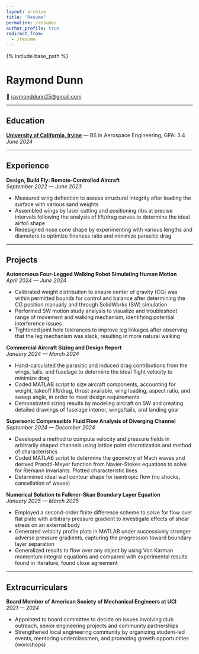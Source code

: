 ```yaml
---
layout: archive
title: "Resume"
permalink: /resume/
author_profile: true
redirect_from:
  - /resume
---
```


{% include base_path %}

# Raymond Dunn

📧 [raymonddunn25@gmail.com](mailto:raymonddunn25@gmail.com)

---

## Education

**[University of California, Irvine](https://engineering.uci.edu/dept/mae)** — BS in Aerospace Engineering, GPA: 3.4  
*June 2024*

---

## Experience

**Design, Build Fly: Remote-Controlled Aircraft**  
*September 2022 — June 2023*
- Measured wing deflection to assess structural integrity after loading the surface with various sand weights  
- Assembled wings by laser cutting and positioning ribs at precise intervals following the analysis of lift/drag curves to determine the ideal airfoil shape  
- Redesigned nose cone shape by experimenting with various lengths and diameters to optimize fineness ratio and minimize parasitic drag  

---

## Projects

**Autonomous Four-Legged Walking Robot Simulating Human Motion**  
*April 2024 — June 2024*
- Calibrated weight distribution to ensure center of gravity (CG) was within permitted bounds for control and balance after determining the CG position manually and through SolidWorks (SW) simulation  
- Performed SW motion study analysis to visualize and troubleshoot range of movement and walking mechanism, identifying potential interference issues  
- Tightened joint hole tolerances to improve leg linkages after observing that the leg mechanism was slack, resulting in more natural walking  

**Commercial Aircraft Sizing and Design Report**  
*January 2024 — March 2024*
- Hand-calculated the parasitic and induced drag contributions from the wings, tails, and fuselage to determine the ideal flight velocity to minimize drag  
- Coded MATLAB script to size aircraft components, accounting for weight, takeoff lift/drag, thrust available, wing loading, aspect ratio, and sweep angle, in order to meet design requirements  
- Demonstrated sizing results by modeling aircraft on SW and creating detailed drawings of fuselage interior, wings/tails, and landing gear  

**Supersonic Compressible Fluid Flow Analysis of Diverging Channel**  
*September 2024 — December 2024*
- Developed a method to compute velocity and pressure fields in arbitrarily shaped channels using lattice point discretization and method of characteristics  
- Coded MATLAB script to determine the geometry of Mach waves and derived Prandtl-Meyer function from Navier-Stokes equations to solve for Riemann invariants. Plotted characteristic lines  
- Determined ideal wall contour shape for isentropic flow (no shocks, cancellation of waves)  

**Numerical Solution to Falkner-Skan Boundary Layer Equation**  
*January 2025 — March 2025*
- Employed a second-order finite difference scheme to solve for flow over flat plate with arbitrary pressure gradient to investigate effects of shear stress on an external body  
- Generated velocity profile plots in MATLAB under successively stronger adverse pressure gradients, capturing the progression toward boundary layer separation  
- Generalized results to flow over any object by using Von Karman momentum integral equations and compared with experimental results found in literature, found close agreement  

---

## Extracurriculars

**Board Member of American Society of Mechanical Engineers at UCI**  
*2021 — 2024*
- Appointed to board committee to decide on issues involving club outreach, senior engineering projects and community partnerships  
- Strengthened local engineering community by organizing student-led events, mentoring underclassmen, and promoting growth opportunities (workshops)  
